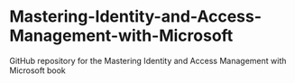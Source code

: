 # Mastering-Identity-and-Access-Management-with-Microsoft
GitHub repository for the Mastering Identity and Access Management with Microsoft book
